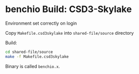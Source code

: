 # benchio Build: CSD3-Skylake

Environment set correctly on login

Copy ``Makefile.csd3skylake`` into ``shared-file/source`` directory

Build:

```bash
cd shared-file/source
make -f Makefile.csd3skylake
```

Binary is called ``benchio.x``.